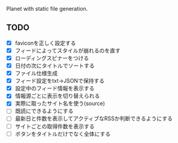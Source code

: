 Planet with static file generation.

## TODO

- [x] faviconを正しく設定する
- [x] フィードによってスタイルが崩れるのを直す
- [x] ローディングスピナーをつける
- [x] 日付の次にタイトルでソートする
- [x] ファイル仕様生成
- [x] フィード設定をtxt->JSONで保持する
- [x] 設定中のフィード情報を表示する
- [x] 情報源ごとに表示を切り替えられる
- [x] 実際に取ったサイト名を使う(source)
- [ ] 既読にできるようにする
- [ ] 最新日と件数を表示してアクティブなRSSか判断できるようにする
- [ ] サイトごとの取得件数を表示する
- [ ] ボタンをタイトルだけでなく全体にする
